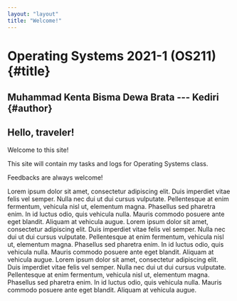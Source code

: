 ```yaml
---
layout: "layout"
title: "Welcome!"
---
```


# Operating Systems 2021-1 (OS211) {#title}
## Muhammad Kenta Bisma Dewa Brata --- Kediri {#author}

## Hello, traveler!

Welcome to this site!

This site will contain my tasks and logs for
Operating Systems class.

Feedbacks are always welcome!

Lorem ipsum dolor sit amet, consectetur adipiscing elit. Duis imperdiet vitae felis vel semper. Nulla nec dui ut dui cursus vulputate. Pellentesque at enim fermentum, vehicula nisl ut, elementum magna. Phasellus sed pharetra enim. In id luctus odio, quis vehicula nulla. Mauris commodo posuere ante eget blandit. Aliquam at vehicula augue.
Lorem ipsum dolor sit amet, consectetur adipiscing elit. Duis imperdiet vitae felis vel semper. Nulla nec dui ut dui cursus vulputate. Pellentesque at enim fermentum, vehicula nisl ut, elementum magna. Phasellus sed pharetra enim. In id luctus odio, quis vehicula nulla. Mauris commodo posuere ante eget blandit. Aliquam at vehicula augue.
Lorem ipsum dolor sit amet, consectetur adipiscing elit. Duis imperdiet vitae felis vel semper. Nulla nec dui ut dui cursus vulputate. Pellentesque at enim fermentum, vehicula nisl ut, elementum magna. Phasellus sed pharetra enim. In id luctus odio, quis vehicula nulla. Mauris commodo posuere ante eget blandit. Aliquam at vehicula augue.
